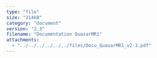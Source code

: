 ```yaml
---
type: "file"
size: "214kB"
category: "document"
version: "2.3"
filename: "Documentation QuasarMR1"
attachments:
  - "../../../../../../files/Docu_QuasarMR1_v2-3.pdf"
---
```

